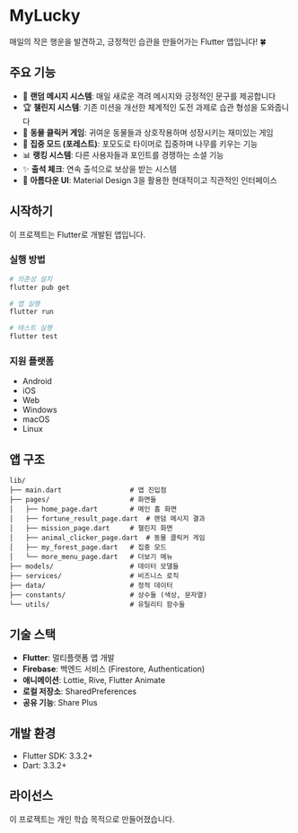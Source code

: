 # MyLucky

매일의 작은 행운을 발견하고, 긍정적인 습관을 만들어가는 Flutter 앱입니다! 🍀

## 주요 기능

- 🎲 **랜덤 메시지 시스템**: 매일 새로운 격려 메시지와 긍정적인 문구를 제공합니다
- 🏆 **챌린지 시스템**: 기존 미션을 개선한 체계적인 도전 과제로 습관 형성을 도와줍니다
- 🐾 **동물 클릭커 게임**: 귀여운 동물들과 상호작용하며 성장시키는 재미있는 게임
- 🌳 **집중 모드 (포레스트)**: 포모도로 타이머로 집중하며 나무를 키우는 기능
- 📊 **랭킹 시스템**: 다른 사용자들과 포인트를 경쟁하는 소셜 기능
- ✨ **출석 체크**: 연속 출석으로 보상을 받는 시스템
- 💫 **아름다운 UI**: Material Design 3을 활용한 현대적이고 직관적인 인터페이스

## 시작하기

이 프로젝트는 Flutter로 개발된 앱입니다.

### 실행 방법

```bash
# 의존성 설치
flutter pub get

# 앱 실행
flutter run

# 테스트 실행
flutter test
```

### 지원 플랫폼

- Android
- iOS
- Web
- Windows
- macOS
- Linux

## 앱 구조

```
lib/
├── main.dart                 # 앱 진입점
├── pages/                    # 화면들
│   ├── home_page.dart        # 메인 홈 화면
│   ├── fortune_result_page.dart  # 랜덤 메시지 결과
│   ├── mission_page.dart     # 챌린지 화면
│   ├── animal_clicker_page.dart  # 동물 클릭커 게임
│   ├── my_forest_page.dart   # 집중 모드
│   └── more_menu_page.dart   # 더보기 메뉴
├── models/                   # 데이터 모델들
├── services/                 # 비즈니스 로직
├── data/                     # 정적 데이터
├── constants/                # 상수들 (색상, 문자열)
└── utils/                    # 유틸리티 함수들
```

## 기술 스택

- **Flutter**: 멀티플랫폼 앱 개발
- **Firebase**: 백엔드 서비스 (Firestore, Authentication)
- **애니메이션**: Lottie, Rive, Flutter Animate
- **로컬 저장소**: SharedPreferences
- **공유 기능**: Share Plus

## 개발 환경

- Flutter SDK: 3.3.2+
- Dart: 3.3.2+

## 라이선스

이 프로젝트는 개인 학습 목적으로 만들어졌습니다.
